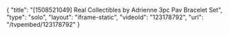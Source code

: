{
    "title": "[1508521049] Real Collectibles by Adrienne 3pc Pav Bracelet Set",
    "type": "solo",
    "layout": "iframe-static",
    "videoId": "123178792",
    "url": "\/tvpembed\/123178792"
}